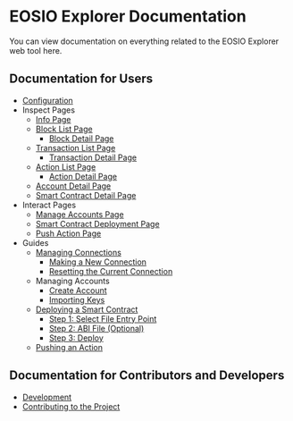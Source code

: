 # EOSIO Explorer Documentation

You can view documentation on everything related to the EOSIO Explorer web tool here.

## Documentation for Users

* [Configuration](configuration.md)
* Inspect Pages
    * [Info Page](./pages/info-page.md)
    * [Block List Page](./pages/block-list-page.md)
        * [Block Detail Page](./pages/detail-pages/block-detail-page.md)
    * [Transaction List Page](./pages/transaction-list-page.md)
        * [Transaction Detail Page](./pages/detail-pages/transaction-detail-page.md)
    * [Action List Page](./pages/action-list-page.md)
        * [Action Detail Page](./pages/detail-pages/action-detail-page.md)
    * [Account Detail Page](./pages/detail-pages/account-detail-page.md)
    * [Smart Contract Detail Page](./pages/detail-pages/smart-contract-detail-page.md)
* Interact Pages
    * [Manage Accounts Page](./pages/interact/manage-accounts-page.md)
    * [Smart Contract Deployment Page](./pages/interact/deployment-page.md)
    * [Push Action Page](./pages/interact/push-action-page.md)
* Guides
    * [Managing Connections](./guides/connection)
        * [Making a New Connection](./guides/connection/new-connections.md)
        * [Resetting the Current Connection](./guides/connection/reset-connections.md)
    * Managing Accounts
        * [Create Account](./guides/permissions/create_account.md)
        * [Importing Keys](./guides/permissions/import_account.md)
    * [Deploying a Smart Contract](./guides/deployment)
        * [Step 1: Select File Entry Point](./guides/deployment/step-one.md)
        * [Step 2: ABI File (Optional)](./guides/deployment/step-two.md)
        * [Step 3: Deploy](./guides/deployment/step-three.md)
    * [Pushing an Action](./guides/push-action)

## Documentation for Contributors and Developers

* [Development](development.md)
* [Contributing to the Project](../CONTRIBUTING.md)
